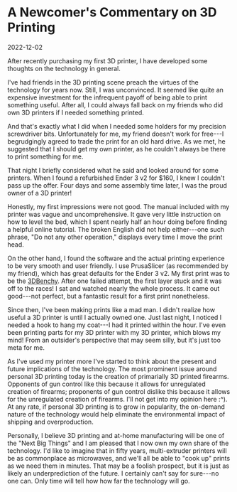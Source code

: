 # A Newcomer's Commentary on 3D Printing

<time>2022-12-02</time>

<summary>After recently purchasing my first 3D printer, I
have developed some thoughts on the technology in
general.</summary>

I've had friends in the 3D printing scene preach the virtues
of the technology for years now. Still, I was unconvinced.
It seemed like quite an expensive investment for the
infrequent payoff of being able to print something useful.
After all, I could always fall back on my friends who did
own 3D printers if I needed something printed.

And that's exactly what I did when I needed some holders for
my precision screwdriver bits. Unfortunately for me, my
friend doesn't work for free---I begrudgingly agreed to
trade the print for an old hard drive. As we met, he
suggested that I should get my own printer, as he couldn't
always be there to print something for me.

That night I briefly considered what he said and looked
around for some printers. When I found a refurbished Ender 3
v2 for $160, I knew I couldn't pass up the offer. Four days
and some assembly time later, I was the proud owner of a 3D
printer!

Honestly, my first impressions were not good. The manual
included with my printer was vague and uncomprehensive. It
gave very little instruction on how to level the bed, which
I spent nearly half an hour doing before finding a helpful
online tutorial. The broken English did not help
either---one such phrase, "Do not any other operation,"
displays every time I move the print head.

On the other hand, I found the software and the actual
printing experience to be very smooth and user friendly. I
use PrusaSlicer (as recommended by my friend), which has
great defaults for the Ender 3 v2. My first print was to be
the [3DBenchy](https://www.thingiverse.com/thing:763622).
After one failed attempt, the first layer stuck and it was
off to the races! I sat and watched nearly the whole
process. It came out good---not perfect, but a fantastic
result for a first print nonetheless.

Since then, I've been making prints like a mad man. I didn't
realize how useful a 3D printer is until I actually owned
one. Just last night, I noticed I needed a hook to hang my
coat---I had it printed within the hour. I've even been
printing parts for my 3D printer with my 3D printer, which
blows my mind! From an outsider's perspective that may seem
silly, but it's just too meta for me.

As I've used my printer more I've started to think about the
present and future implications of the technology. The most
prominent issue around personal 3D printing today is the
creation of primarially 3D printed firearms. Opponents of
gun control like this because it allows for unregulated
creation of firearms; proponents of gun control dislike this
because it allows for the unregulated creation of firearms.
I'll not get into my opinion here :^). At any rate, if
personal 3D printing is to grow in popularity, the on-demand
nature of the technology would help eliminate the
environmental impact of shipping and overproduction.

Personally, I believe 3D printing and at-home manufacturing
will be one of the "Next Big Things" and I am pleased that I
now own my own share of the technology. I'd like to imagine
that in fifty years, multi-extruder printers will be as
commonplace as microwaves, and we'll all be able to "cook
up" prints as we need them in minutes. That may be a foolish
prospect, but it is just as likely an underprediction of the
future. I certainly can't say for sure---no one can. Only
time will tell how how far the technology will go.
 

